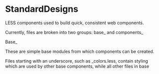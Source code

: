 # StandardDesigns
LESS components used to build quick, consistent web components. 

Currently, files are broken into two groups: base_ and components_

Base_

These are simple base modules from which components can be created. 

Files starting with an underscore, such as _colors.less, contain styling which are used by other base components, 
while all other files in base 

